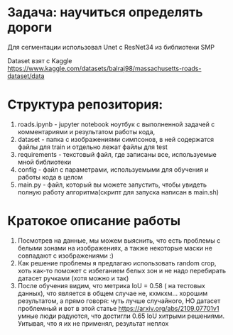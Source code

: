 # Задача: научиться определять дороги 

Для сегментации использовал Unet с ResNet34 из библиотеки SMP

Dataset взят с Kaggle https://www.kaggle.com/datasets/balraj98/massachusetts-roads-dataset/data

# Структура репозитория:
1. roads.ipynb - jupyter notebook ноутбук с выполненной задачей с комментариями и результатом работы кода,
1. dataset - папка с изображениями симпсонов, в ней содержатся файлы для train и отдельно лежат файлы для test
2. requirements - текстовый файл, где записаны все, используемые мной библиотеки
3. config - файл с параметрами, используемыми для обучения и работы кода в целом
4. main.py - файл, который вы можете запустить, чтобы увидеть полную работу алгоритма(скрипт для запуска написан в main.sh)

# Кратокое описание работы 
1. Посмотрев на данные, мы можем выяснить, что есть проблемы с белыми зонами на изображениях, а также некоторые маски не совпадают с изображениями :)
2. Как решение проблемы я предлагаю использовать random crop, хоть как-то поможет с избеганием белых зон и не надо перебирать датасет ручками (хотя можно и так)
3. После обучения видим, что метрика IoU = 0.58 ( на тестовых данных), что является в общем случае не, кхмкхм... хорошим результатом, а прямо говоря: чуть лучше случайного, НО датасет проблемный и вот в этой статье https://arxiv.org/abs/2109.07701v1 умные люди радуются, что достигли 0.65 IoU хитрыми решениями. Уитывая, что я их не применял, результат неплох      
